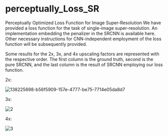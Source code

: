 # perceptually_Loss_SR
Perceptually Optimized Loss Function for Image Super-Resolution
We have provided a loss function for the task of single-image super-resolution. An implementation embedding the penalizer in the SRCNN is available here. Other necessary instructions for CNN-independent employment of the loss function will be subsequently provided.

Some results for the 2x, 3x, and 4x upscaling factors are represented with the respective order. The first column is the ground truth, second is the pure SRCNN, and the last column is the result of SRCNN employing our loss function.

2x:

![138225698-b56f5909-157e-4777-be75-7714e05da8d7](https://user-images.githubusercontent.com/67006007/146389668-7ee9b495-42a6-4466-ab57-79567c1073d7.jpg)


3x:

![2](https://user-images.githubusercontent.com/67006007/146435049-6d4e85fe-ebf2-4a1c-af07-115df1958be6.jpg)


4x:

![3](https://user-images.githubusercontent.com/67006007/146435058-e9c6e331-e812-4eb5-84df-5badf83cff13.jpg)

